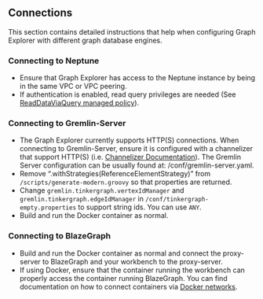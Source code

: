 ## Connections

This section contains detailed instructions that help when configuring Graph
Explorer with different graph database engines.

### Connecting to Neptune

- Ensure that Graph Explorer has access to the Neptune instance by being in the
  same VPC or VPC peering.
- If authentication is enabled, read query privileges are needed (See
  [ReadDataViaQuery managed policy](https://docs.aws.amazon.com/neptune/latest/userguide/iam-data-access-examples.html#iam-auth-data-policy-example-read-query)).

### Connecting to Gremlin-Server

- The Graph Explorer currently supports HTTP(S) connections. When connecting to
  Gremlin-Server, ensure it is configured with a channelizer that support
  HTTP(S) (i.e.
  [Channelizer Documentation](https://tinkerpop.apache.org/javadocs/current/full/org/apache/tinkerpop/gremlin/server/Channelizer.html)).
  The Gremlin Server configuration can be usually found at:
  /conf/gremlin-server.yaml.
- Remove “.withStrategies(ReferenceElementStrategy)” from
  `/scripts/generate-modern.groovy` so that properties are returned.
- Change `gremlin.tinkergraph.vertexIdManager` and
  `gremlin.tinkergraph.edgeIdManager` in `/conf/tinkergraph-empty.properties` to
  support string ids. You can use `ANY`.
- Build and run the Docker container as normal.

### Connecting to BlazeGraph

- Build and run the Docker container as normal and connect the proxy-server to
  BlazeGraph and your workbench to the proxy-server.
- If using Docker, ensure that the container running the workbench can properly
  access the container running BlazeGraph. You can find documentation on how to
  connect containers via [Docker networks](https://docs.docker.com/network/).
